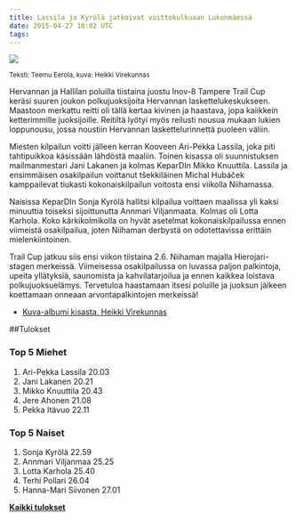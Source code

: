 ```yaml
---
title: Lassila ja Kyrölä jatkoivat voittokulkuaan Lukonmäessä
date: 2015-04-27 10:02 UTC
tags:
---
```


[![](https://farm8.staticflickr.com/7709/17944021979_25b338cf9a_b.jpg)](https://www.flickr.com/photos/131233811@N02/17944021979/in/album-72157653083917320/)

<small>Teksti: Teemu Eerola, kuva: Heikki Virekunnas</small>

Hervannan ja Hallilan poluilla tiistaina juostu Inov-8 Tampere Trail Cup keräsi suuren joukon polkujuoksijoita Hervannan laskettelukeskukseen. Maastoon merkattu reitti oli tällä kertaa kivinen ja haastava, jopa kaiikkein ketterimmille juoksijoille. Reitiltä lyötyi myös reilusti nousua mukaan lukien loppunousu, jossa noustiin Hervannan laskettelurinnettä puoleen väliin.

Miesten kilpailun voitti jälleen kerran Kooveen Ari-Pekka Lassila, joka piti tahtipuikkoa käsissään lähdöstä maaliin. Toinen kisassa oli suunnistuksen mailmanmestari Jani Lakanen ja kolmas KeparDIn Mikko Knuuttila. Lassila ja ensimmäisen osakilpailun voittanut tšekkiläinen Michal Hubáček kamppailevat tiukasti kokonaiskilpailun voitosta ensi viikolla Niihamassa.

Naisissa KeparDIn Sonja Kyrölä hallitsi kilpailua voittaen maalissa yli kaksi minuuttia toiseksi sijoittunutta Annmari Viljanmaata. Kolmas oli Lotta Karhola. Koko kärkikolmikolla on hyvät asetelmat kokonaiskilpailussa ennen viimeistä osakilpailua, joten Niihaman derbystä on odotettavissa erittäin mielenkiintoinen.

Trail Cup jatkuu siis ensi viikon tiistaina 2.6. Niihaman majalla Hierojari-stagen merkeissä. Viimeisessa osakilpailussa on luvassa paljon palkintoja, upeita yllätyksiä, saunomista ja kahvilatarjoilua ja ennen kaikkea loistava polkujuoksuelämys. Tervetuloa haastamaan itsesi poluille ja juoksun jälkeen koettamaan onneaan arvontapalkintojen merkeissä!

* [Kuva-albumi kisasta, Heikki Virekunnas](https://www.flickr.com/photos/131233811@N02/sets/72157653083917320/)

##Tulokset

### Top 5 Miehet

1. Ari-Pekka Lassila 20.03
2. Jani Lakanen 20.21
3. Mikko Knuuttila 20.43
4. Jere Ahonen 21.08
5. Pekka Itävuo 22.11

### Top 5 Naiset

1. Sonja Kyrölä 22.59
2. Annmari Viljanmaa 25.25
3. Lotta Karhola 25.40
4. Terhi Pollari 26.04
5. Hanna-Mari Siivonen 27.01

[**Kaikki tulokset**](https://events.navigeist.com/fi/events/2/legs/10/results)